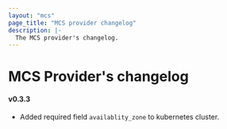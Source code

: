 ```yaml
---
layout: "mcs"
page_title: "MCS provider changelog"
description: |-
  The MCS provider's changelog.
---
```


# MCS Provider's changelog

#### v0.3.3
- Added required field `availablity_zone` to kubernetes cluster.